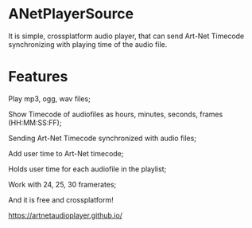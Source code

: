 # ANetPlayerSource
It is simple, crossplatform audio player, that can send Art-Net Timecode synchronizing with playing time of the audio file.
# Features
Play mp3, ogg, wav files;

Show Timecode of audiofiles as hours, minutes, seconds, frames (HH:MM:SS:FF);

Sending Art-Net Timecode synchronized with audio files;

Add user time to Art-Net timecode;

Holds user time for each audiofile in the playlist;

Work with 24, 25, 30 framerates;

And it is free and crossplatform!

https://artnetaudioplayer.github.io/
